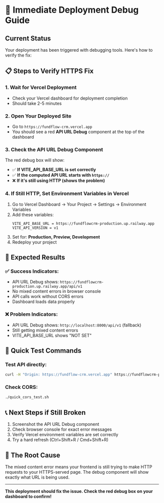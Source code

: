 # 🚨 Immediate Deployment Debug Guide

## Current Status
Your deployment has been triggered with debugging tools. Here's how to verify the fix:

## 📋 Steps to Verify HTTPS Fix

### 1. Wait for Vercel Deployment
- Check your Vercel dashboard for deployment completion
- Should take 2-5 minutes

### 2. Open Your Deployed Site
- Go to `https://fundflow-crm.vercel.app`
- You should see a red **API URL Debug** component at the top of the dashboard

### 3. Check the API URL Debug Component
The red debug box will show:
- ✅ **If VITE_API_BASE_URL is set correctly**
- ✅ **If the computed API URL starts with `https://`**
- ❌ **If it's still using HTTP (shows the problem)**

### 4. If Still HTTP, Set Environment Variables in Vercel
1. Go to Vercel Dashboard → Your Project → Settings → Environment Variables
2. Add these variables:
   ```
   VITE_API_BASE_URL = https://fundflowcrm-production.up.railway.app
   VITE_API_VERSION = v1
   ```
3. Set for: **Production, Preview, Development**
4. Redeploy your project

## 🔧 Expected Results

### ✅ Success Indicators:
- API URL Debug shows: `https://fundflowcrm-production.up.railway.app/api/v1`
- No mixed content errors in browser console
- API calls work without CORS errors
- Dashboard loads data properly

### ❌ Problem Indicators:
- API URL Debug shows: `http://localhost:8000/api/v1` (fallback)
- Still getting mixed content errors
- VITE_API_BASE_URL shows "NOT SET"

## 🚀 Quick Test Commands

### Test API directly:
```bash
curl -H "Origin: https://fundflow-crm.vercel.app" https://fundflowcrm-production.up.railway.app/health
```

### Check CORS:
```bash
./quick_cors_test.sh
```

## 📞 Next Steps if Still Broken
1. Screenshot the API URL Debug component
2. Check browser console for exact error messages
3. Verify Vercel environment variables are set correctly
4. Try a hard refresh (Ctrl+Shift+R / Cmd+Shift+R)

## 🎯 The Root Cause
The mixed content error means your frontend is still trying to make HTTP requests to your HTTPS-served page. The debug component will show exactly what URL is being used.

---
**This deployment should fix the issue. Check the red debug box on your dashboard to confirm!**
